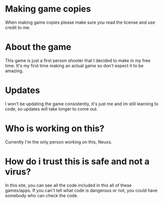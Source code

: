 # Making game copies

When making game copies please make sure you read the license and use credit to me.

# About the game

This game is just a first person shooter that I decided to make in my free time. It's my first time making an actual game so don't expect it to be amazing.

# Updates

I won't be updating the game consistently, it's just me and im still learning to code, so updates will take longer to come out.

# Who is working on this?

Currently I'm the only person working on this, Neuxs.

# How do i trust this is safe and not a virus?

In this site, you can see all the code included in this all of these games/apps. If you can't tell what code is dangerous or not, you could have somebody who can check the code.
